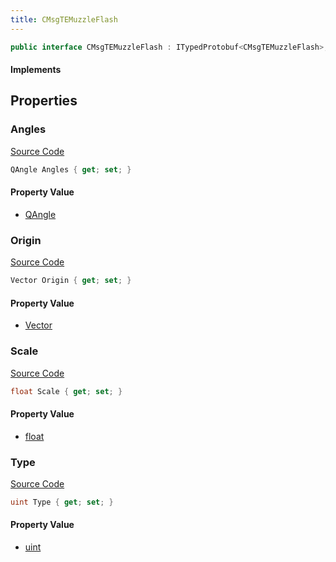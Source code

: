 ```yaml
---
title: CMsgTEMuzzleFlash
---
```


```csharp
public interface CMsgTEMuzzleFlash : ITypedProtobuf<CMsgTEMuzzleFlash>, INativeHandle, INetMessage<CMsgTEMuzzleFlash>, IDisposable
```

#### Implements

## Properties

### Angles

[Source Code](https://github.com/swiftly-solution/swiftlys2/blob/main/managed/src/SwiftlyS2.Generated/Protobufs/Interfaces/CMsgTEMuzzleFlash.cs#L21)

```csharp
QAngle Angles { get; set; }
```

#### Property Value

- [QAngle](/docs/api/shared/natives/qangle)

### Origin

[Source Code](https://github.com/swiftly-solution/swiftlys2/blob/main/managed/src/SwiftlyS2.Generated/Protobufs/Interfaces/CMsgTEMuzzleFlash.cs#L18)

```csharp
Vector Origin { get; set; }
```

#### Property Value

- [Vector](/docs/api/shared/natives/vector)

### Scale

[Source Code](https://github.com/swiftly-solution/swiftlys2/blob/main/managed/src/SwiftlyS2.Generated/Protobufs/Interfaces/CMsgTEMuzzleFlash.cs#L24)

```csharp
float Scale { get; set; }
```

#### Property Value

- [float](https://learn.microsoft.com/dotnet/api/system.single)

### Type

[Source Code](https://github.com/swiftly-solution/swiftlys2/blob/main/managed/src/SwiftlyS2.Generated/Protobufs/Interfaces/CMsgTEMuzzleFlash.cs#L27)

```csharp
uint Type { get; set; }
```

#### Property Value

- [uint](https://learn.microsoft.com/dotnet/api/system.uint32)

